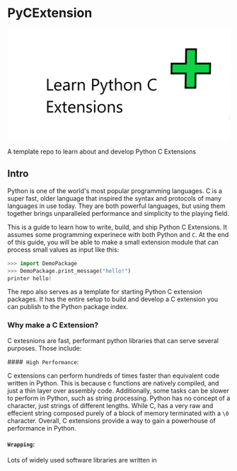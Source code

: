 # PyCExtension

![Learn Python C Extensions](images/logo.png)

A template repo to learn about and develop Python C Extensions


## Intro

Python is one of the world's most popular programming languages. C is a super fast, older language
that inspired the syntax and protocols of many languages in use today. They are both powerful languages,
but using them together brings unparalleled performance and simplicity to the playing field.

This is a guide to learn how to write, build, and ship Python C Extensions. It assumes some programming experinece
with both Python and `C`. At the end of this guide, you will be able to make a small extension module that can process
small values as input like this:

```py
>>> import DemoPackage
>>> DemoPackage.print_message("hello!")
printer hello!
```

The repo also serves as a template for starting Python C extension packages. It has the entire setup
to build and develop a C extension you can publish to the Python package index.

### Why make a C Extension?

C extesnions are fast, performant python libraries that can serve several purposes. Those include:

####` High Performance`: 

C extensions can perform hundreds of times faster than equivalent code written in Python. 
This is because c functions are natively compiled, and just a thin layer over assembly code. Additionally, some
tasks can be slower to perform in Python, such as string processing. Python has no concept of a character, just strings of different lengths.
While C, has a very raw and effecient string composed purely of a block of memory terminated with a `\0` character. Overall,
C extensions provide a way to gain a powerhouse of performance in Python.

#### `Wrapping`:

Lots of widely used software libraries are written in

